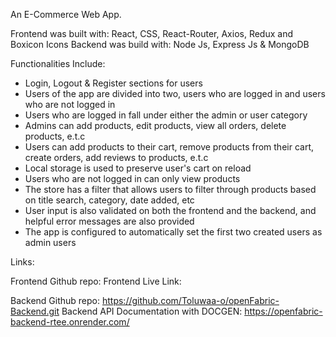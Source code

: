 An E-Commerce Web App.

Frontend was built with: React, CSS, React-Router, Axios, Redux and Boxicon Icons
Backend was build with: Node Js, Express Js & MongoDB

Functionalities Include:

* Login, Logout & Register sections for users
* Users of the app are divided into two, users who are logged in and users who are not logged in
* Users who are logged in fall under either the admin or user category
* Admins can add products, edit products, view all orders, delete products, e.t.c
* Users can add products to their cart, remove products from their cart, create orders, add reviews to products, e.t.c
* Local storage is used to preserve user's cart on reload
* Users who are not logged in can only view products
* The store has a filter that allows users to filter through products based on title search, category, date added, etc
* User input is also validated on both the frontend and the backend, and helpful error messages are also provided
* The app is configured to automatically set the first two created users as admin users

Links:

Frontend Github repo: 
Frontend Live Link: 

Backend Github repo: https://github.com/Toluwaa-o/openFabric-Backend.git
Backend API Documentation with DOCGEN: https://openfabric-backend-rtee.onrender.com/